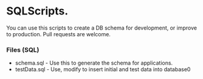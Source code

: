 # SQLScripts.

You can use this scripts to create a DB schema for development, or improve to production.
Pull requests are welcome.

### Files (SQL)

 * schema.sql - Use this to generate the schema for applications.
 * testData.sql - Use, modify to insert initial and test data into database0
